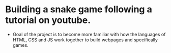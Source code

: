 # Building a snake game following a tutorial on youtube.
- Goal of the project is to become more familiar with how the languages of HTML, CSS and JS work together to build webpages and specifically games.